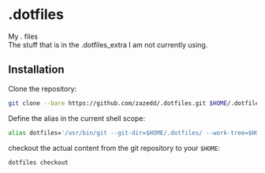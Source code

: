 # .dotfiles

My . files  
The stuff that is in the .dotfiles_extra I am not currently using.

## Installation

Clone the repository:

```sh
git clone --bare https://github.com/zazedd/.dotfiles.git $HOME/.dotfiles
```

Define the alias in the current shell scope:

```sh
alias dotfiles='/usr/bin/git --git-dir=$HOME/.dotfiles/ --work-tree=$HOME'
```

checkout the actual content from the git repository to your `$HOME`:

```sh
dotfiles checkout
```
